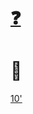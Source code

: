 # [❓](https://etherpad.wikimedia.org/p/bfh-ch-module-eoss)
# 🌳

[10'](https://youtu.be/DcvtwlM1aIE)
